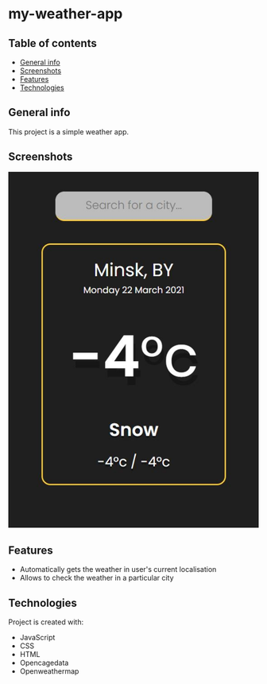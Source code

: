 # my-weather-app

## Table of contents
* [General info](#General-info)
* [Screenshots](#Screenshots)
* [Features](#Features)
* [Technologies](#Technologies)

## General info
This project is a simple weather app.

## Screenshots
![Overview](screen1.JPG)


## Features
* Automatically gets the weather in user's current localisation
* Allows to check the weather in a particular city


## Technologies
Project is created with:
* JavaScript
* CSS
* HTML
* Opencagedata
* Openweathermap
